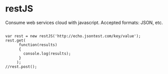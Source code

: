 # restJS
Consume web services cloud with javascript. Accepted formats: JSON, etc.

```

var rest = new restJS('http://echo.jsontest.com/key/value');
rest.get( 
      function(results)
      {
        console.log(results);
      }
     );
//rest.post();

```
